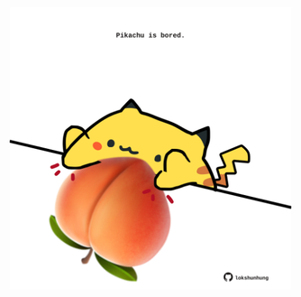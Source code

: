 <!-- built at 03/05/2022, 12:01:06 UTC -->
<p align="center">
  <img width="500" height="500" src="./ReadmeImage.svg">
</p>
